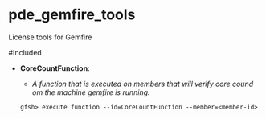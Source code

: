 # pde_gemfire_tools
License tools for Gemfire

#Included
* **CoreCountFunction**: 
    * _A function that is executed on members that will verify core cound om the machine gemfire is running._
    
    ```
    gfsh> execute function --id=CoreCountFunction --member=<member-id>
    ```